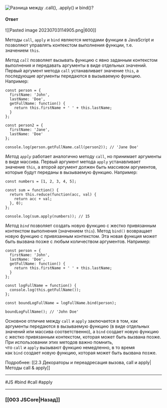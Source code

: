![Разница между `.call()`, `.apply()` и `bind()`?](https://youtu.be/rlWgI7AvV18?t=548)

#### Ответ

![[Pasted image 20230703114905.png|600]]

Методы `call`, `apply` и `bind` являются методами функции в JavaScript и позволяют управлять контекстом выполнения функции, т.е. значением `this`.

*Метод `call`* позволяет вызывать функцию с явно заданным контекстом выполнения и передавать аргументы в виде отдельных значений. Первый аргумент метода `call` устанавливает значение `this`, а последующие аргументы передаются в вызываемую функцию. Например:

```
const person = {
  firstName: 'John',
  lastName: 'Doe',
  getFullName: function() {
    return this.firstName + ' ' + this.lastName;
  }
};

const person2 = {
  firstName: 'Jane',
  lastName: 'Doe'
};

console.log(person.getFullName.call(person2)); // 'Jane Doe'
```

*Метод `apply`* работает аналогично методу `call`, но принимает аргументы в виде массива. Первый аргумент метода `apply` устанавливает значение `this`, а второй аргумент должен быть массивом аргументов, которые будут переданы в вызываемую функцию. Например:

```
const numbers = [1, 2, 3, 4, 5];

const sum = function() {
  return this.reduce(function(acc, val) {
    return acc + val;
  }, 0);
};

console.log(sum.apply(numbers)); // 15
```

*Метод `bind`* позволяет создать новую функцию с жестко привязанным контекстом выполнения (значением `this`). Метод `bind()` возвращает новую функцию с привязанным контекстом. Эта новая функция может быть вызвана позже с любым количеством аргументов. Например:

```
const person = {
  firstName: 'John',
  lastName: 'Doe',
  getFullName: function() {
    return this.firstName + ' ' + this.lastName;
  }
};

const logFullName = function() {
  console.log(this.getFullName());
};

const boundLogFullName = logFullName.bind(person);

boundLogFullName(); // 'John Doe'
```

Основное отличие между `call` и `apply` заключается в том, как аргументы передаются в вызываемую функцию (в виде отдельных значений или массива соответственно), а `bind` создает новую функцию с жестко привязанным контекстом, которая может быть вызвана позже. При использовании этих методов важно помнить, что `call` и `apply` вызывают функцию немедленно, в то время как `bind` создает новую функцию, которая может быть вызвана позже.

Подробнее: [[2.3 Декораторы и переадресация вызова, сall и apply|Методы call & apply]]

___
 #JS #bind #call #apply 

___

### [[003 JSCore|Назад]]